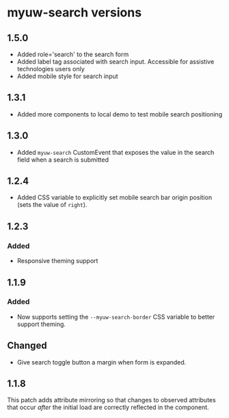 # myuw-search versions

## 1.5.0

* Added role='search' to the search form
* Added label tag associated with search input. Accessible for assistive technologies users only
* Added mobile style for search input

## 1.3.1

* Added more components to local demo to test mobile search positioning 

## 1.3.0

* Added `myuw-search` CustomEvent that exposes the value in the search field when a search is submitted

## 1.2.4

* Added CSS variable to explicitly set mobile search bar origin position (sets the value of `right`).

## 1.2.3

### Added 

* Responsive theming support

## 1.1.9

### Added

* Now supports setting the `--myuw-search-border` CSS variable to better support theming.

## Changed

* Give search toggle button a margin when form is expanded.

## 1.1.8

This patch adds attribute mirroring so that changes to observed attributes that occur _after_ the initial load are correctly reflected in the component.